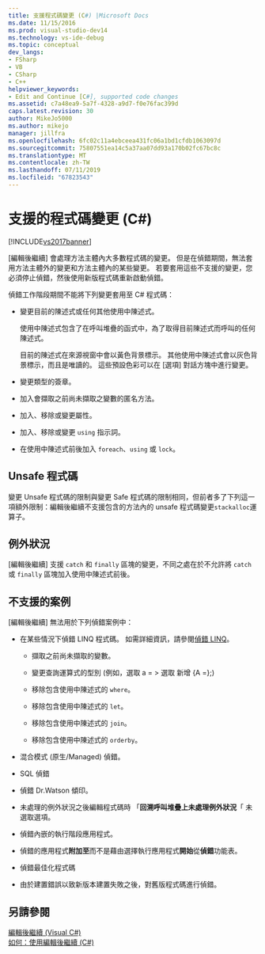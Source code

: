 ```yaml
---
title: 支援程式碼變更 (C#) |Microsoft Docs
ms.date: 11/15/2016
ms.prod: visual-studio-dev14
ms.technology: vs-ide-debug
ms.topic: conceptual
dev_langs:
- FSharp
- VB
- CSharp
- C++
helpviewer_keywords:
- Edit and Continue [C#], supported code changes
ms.assetid: c7a48ea9-5a7f-4328-a9d7-f0e76fac399d
caps.latest.revision: 30
author: MikeJo5000
ms.author: mikejo
manager: jillfra
ms.openlocfilehash: 6fc02c11a4ebceea431fc06a1bd1cfdb1063097d
ms.sourcegitcommit: 75807551ea14c5a37aa07dd93a170b02fc67bc8c
ms.translationtype: MT
ms.contentlocale: zh-TW
ms.lasthandoff: 07/11/2019
ms.locfileid: "67823543"
---
```

# <a name="supported-code-changes-c"></a>支援的程式碼變更 (C#)
[!INCLUDE[vs2017banner](../includes/vs2017banner.md)]

[編輯後繼續] 會處理方法主體內大多數程式碼的變更。 但是在偵錯期間，無法套用方法主體外的變更和方法主體內的某些變更。 若要套用這些不支援的變更，您必須停止偵錯，然後使用新版程式碼重新啟動偵錯。  
  
 偵錯工作階段期間不能將下列變更套用至 C# 程式碼：  
  
- 變更目前的陳述式或任何其他使用中陳述式。  
  
     使用中陳述式包含了在呼叫堆疊的函式中，為了取得目前陳述式而呼叫的任何陳述式。  
  
     目前的陳述式在來源視窗中會以黃色背景標示。 其他使用中陳述式會以灰色背景標示，而且是唯讀的。 這些預設色彩可以在 [選項]  對話方塊中進行變更。  
  
- 變更類型的簽章。  
  
- 加入會擷取之前尚未擷取之變數的匿名方法。  
  
- 加入、移除或變更屬性。  
  
- 加入、移除或變更 `using` 指示詞。  
  
- 在使用中陳述式前後加入 `foreach`、`using` 或 `lock`。  
  
## <a name="unsafe-code"></a>Unsafe 程式碼  
 變更 Unsafe 程式碼的限制與變更 Safe 程式碼的限制相同，但前者多了下列這一項額外限制：編輯後繼續不支援包含的方法內的 unsafe 程式碼變更`stackalloc`運算子。  
  
## <a name="exceptions"></a>例外狀況  
 [編輯後繼續] 支援 `catch` 和 `finally` 區塊的變更，不同之處在於不允許將 `catch` 或 `finally` 區塊加入使用中陳述式前後。  
  
## <a name="unsupported-scenarios"></a>不支援的案例  
 [編輯後繼續] 無法用於下列偵錯案例中：  
  
- 在某些情況下偵錯 LINQ 程式碼。 如需詳細資訊，請參閱[偵錯 LINQ](../debugger/debugging-linq.md)。  
  
  - 擷取之前尚未擷取的變數。  

  - 變更查詢運算式的型別 (例如，選取 a = > 選取 新增 {A =};)  

  - 移除包含使用中陳述式的 `where`。  

  - 移除包含使用中陳述式的 `let`。  

  - 移除包含使用中陳述式的 `join`。  

  - 移除包含使用中陳述式的 `orderby`。  
  
- 混合模式 (原生/Managed) 偵錯。  
  
- SQL 偵錯  
  
- 偵錯 Dr.Watson 傾印。  
  
- 未處理的例外狀況之後編輯程式碼時 「**回溯呼叫堆疊上未處理例外狀況**「 未選取選項。  
  
- 偵錯內嵌的執行階段應用程式。  
  
- 偵錯的應用程式**附加至**而不是藉由選擇執行應用程式**開始**從**偵錯**功能表。  
  
- 偵錯最佳化程式碼  
  
- 由於建置錯誤以致新版本建置失敗之後，對舊版程式碼進行偵錯。  
  
## <a name="see-also"></a>另請參閱  
 [編輯後繼續 (Visual C#)](../debugger/edit-and-continue-visual-csharp.md)   
 [如何：使用編輯後繼續 (C#)](../debugger/how-to-use-edit-and-continue-csharp.md)
